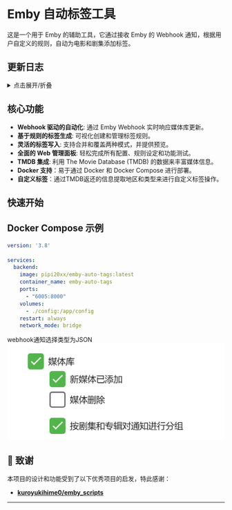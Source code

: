 # Emby 自动标签工具

这是一个用于 Emby 的辅助工具，它通过接收 Emby 的 Webhook 通知，根据用户自定义的规则，自动为电影和剧集添加标签。

## 更新日志

<details>
<summary>点击展开/折叠</summary>

- **v1.1.0 (2025-09-01)**
  - **新增功能**: 为管理面板添加了可配置的登录验证功能。
    - 现在可以启用登录验证来保护管理页面，防止未经授权的访问。
    - 在管理页面的“登录设置”区域，可以动态地启用或禁用此功能，并随时修改登录的用户名和密码。
    - 所有登录相关的设置（包括用于JWT签名的密钥）都会自动生成并保存在配置文件中。
- **v1.0.20 (2025-08-30)**
  - **新增功能**: 添加了浏览器页面标签图标 (favicon)。
    - 在 `backend/templates/manage.html` 中引入了 `/static/img/favicon.svg` 作为页面图标。
    - 用户需将 `favicon.svg` 文件放置在 `backend/static/img/` 目录下。
- **v1.0.19 (2025-08-28)**
  - **修复**: 修正了负向匹配中“作用范围”（`item_type`）的逻辑。
    - 现在 `item_type` 的匹配结果将始终保持正向，不再受“负向匹配”选项的反转影响，确保其作为独立的条件进行判断。
- **v1.0.18 (2025-08-27)**
  - **新增功能**: Webhook 通知处理改为队列模式。
    - 实现了异步队列处理机制，所有传入的 Webhook 通知将先进入队列，然后由后台消费者任务按顺序处理，有效避免通知堆积。
    - `backend/api/routers/webhook.py` 中的核心处理逻辑已封装到 `_process_webhook_payload` 函数。
    - `backend/main.py` 在应用启动时初始化队列并启动消费者任务，在关闭时优雅地等待任务完成。
  - **数据更新**: 更新了国家/地区列表。
    - 在 `backend/core/constants.py` 的 `COUNTRY_CODE_MAP` 中增加了“中国澳门”和“沙特阿拉伯”。
- **v1.0.17 (2025-08-27)**
  - **新增功能**: 在管理面板中添加了“标签规则匹配说明”的查看功能。
    - 在“标签规则管理”部分新增“查看规则说明”按钮，点击后会弹出详细的规则说明模态框。
    - 规则说明内容经过格式化和颜色高亮，方便用户理解。
  - **修复/优化**: 标签规则匹配逻辑与说明完全一致。
    - 修正了 `backend/services/rule_service.py` 中负向严格匹配的逻辑，使其与说明中的预期行为一致。
    - 调整了负向匹配的应用范围，现在是针对整个规则的最终匹配结果进行反转。
    - 后端现在支持解析年份范围（例如 "2000-2010"），与前端输入框的说明保持一致。
- **v1.0.16 (2025-08-27)**
  - **新增功能**: 标签规则支持“负向匹配”模式。
    - 在规则编辑界面新增“负向匹配”复选框。
    - 勾选此选项后，规则的条件将反转，即当媒体不符合规则条件时，该规则才会被视为匹配。
  - **优化**: 统一并优化了标签规则的组合判断逻辑。
    - 现在，无论是否勾选“严格匹配所有条件”，规则中所有定义的条件（国家、类型、年份、媒体类型）之间都将是**“与”关系**。
    - “严格匹配所有条件”复选框现在仅控制**单个条件内部**的匹配逻辑：
      - **不勾选“严格匹配所有条件” (模糊匹配)**: 单个条件内部（如国家/地区或类型）只要命中任一元素即视为匹配。
      - **勾选“严格匹配所有条件” (严格匹配)**: 单个条件内部（如国家/地区或类型）必须命中所有元素才视为匹配。
    - “负向匹配”逻辑已与此新的组合判断逻辑正确结合。
- **v1.0.15 (2025-08-26)**
  - **新增功能**: 标签规则支持年份范围输入。
    - 在规则编辑界面，年份输入框现在支持 `YYYY-YYYY` 格式的范围输入（例如 `1999-2020`），系统将自动解析为该范围内的所有年份。
    - 同时支持逗号或空格分隔的多个具体年份输入（例如 `1999, 2001, 2005`）。
- **v1.0.14 (2025-08-26)**
  - **新增功能**: Webhook 自动化处理添加延迟设置。
    - 在 Webhook 管理面板新增“自动化处理延迟”输入框，允许用户设置 Webhook 消息处理前的延迟时间（秒）。
    - 默认延迟为 1 秒，可设置为 0 表示不延迟，支持小数输入。
  - **修复**: 修复了前端配置页面 TMDB 访问频率限制周期重复显示的问题。
    - 后端 `config_service.py` 不再对 `rate_limit_period` 进行中文化处理，前端 `main.js` 通过 `keyNames` 映射进行显示。
- **v1.0.13 (2025-08-26)**
  - **新增功能**: 标签规则支持年份范围输入。
    - 在规则编辑界面，年份输入框现在支持 `YYYY-YYYY` 格式的范围输入（例如 `1999-2020`），系统将自动解析为该范围内的所有年份。
    - 同时支持逗号或空格分隔的多个具体年份输入（例如 `1999, 2001, 2005`）。
- **v1.0.12 (2025-08-25)**
  - **修复**: 修复了 `find_emby_items_by_tmdb_id` 函数无法获取同一 TMDB ID 对应的所有 Emby 媒体项目（多版本）的问题。
    - 将 `find_emby_items_by_tmdb_id` 函数的 Emby API 端点从 `/emby/Users/{UserId}/Items` 修改为 `/emby/Items`，并使用 `TmdbId` 参数进行查询，与桌面版 `emby.py` 的搜索逻辑保持一致，确保能够正确获取所有多版本媒体项目。
- **v1.0.11 (2025-08-25)**
  - **新增功能**: “一键为所有媒体打标签”功能支持自定义标签。
    - 在 Web 管理面板的“一键为所有媒体打标签”区域新增复选框和输入框，允许用户选择使用自定义标签。
    - 自定义标签支持逗号分隔输入多个。
    - 选中自定义标签后，系统将使用用户提供的标签，而非规则生成的标签，对媒体进行打标签操作。
- **v1.0.10 (2025-08-25)**
  - **修复**: 修复了 `tag_all_media_items()` 函数中 `library_type` 参数无效的问题，并支持对“最爱”媒体库进行打标签操作。
    - 删除了 `backend/services/emby_service.py` 中重复的 `tag_all_media_items` 函数定义，确保 `library_type` 参数能够正确传递和使用，从而支持对全库和最爱媒体进行打标签。
- **v1.0.9 (2025-08-25)**
  - **新增功能**: 添加了“清除 Emby 媒体库中的指定标签”功能。
    - 在 Web 管理面板中新增了“清除 Emby 媒体库中的指定标签”区域，允许用户输入一个或多个标签，并从所有电影和剧集中移除这些标签。
    - 此操作不可撤销，请谨慎使用。
- **v1.0.8 (2025-08-25)**
  - **新增功能**: 标签规则支持筛选年份。
  - **优化**: 严格规则的判断逻辑修改为完全相等匹配。
- **v1.0.7 (2025-08-25)**
  - **新增功能**: 标签规则支持“严格匹配所有条件”选项。
    - 在规则编辑界面新增“严格匹配所有条件”复选框。
    - 勾选此选项后，规则中的国家/地区和类型条件将变为严格匹配模式，即传入的媒体信息必须包含规则中定义的所有国家/地区和类型 ID 才能匹配成功。
    - 未勾选时，保持原有模糊匹配逻辑（只要命中一个就算匹配）。
- **v1.0.6 (2025-08-25)**
  - **前端**: 对管理面板进行了全面的 UI/UX 美化。
    - **样式现代化**: 更新了整体 CSS 样式，包括颜色、字体、边距和阴影，使界面更具现代感。
    - **通知系统**: 引入 `Toastify-js`，将所有操作结果（如复制成功、保存配置、任务状态等）统一为右上角弹出的 Toast 通知，取代了页面内的文字提示。
    - **美化弹窗**: 引入 `SweetAlert2`，将所有原生 `confirm` 确认框替换为更美观、更友好的对话框。
    - **自适应布局**: 优化了“标签规则管理”弹窗，使其宽度能根据浏览器视口自适应，并使用 CSS Grid 布局使内部的复选框列数能够动态调整，极大地改善了在不同分辨率屏幕上的显示效果和空间利用率。
- **v1.0.5 (2025-08-24)**
  - **优化**: 统一并优化了国家/地区的判断逻辑。
    - **严格限定判断依据**：现在无论是电影还是电视剧，都严格使用 TMDB 数据根目录下的 `origin_country` 字段作为首要判断依据，`original_language` 作为备用。
    - **排除干扰字段**：完全移除了 `production_countries` 和 `production_companies` 作为判断国家/地区的逻辑，解决了因此导致的国家识别不准确问题。
  - **改进**: 优化了测试预览界面的显示。
    - 在预览结果中，地区将优先显示中文名称，使结果更直观、更易于理解。
- **v1.0.4 (2025-08-24)**
  - **新增功能**: 标签规则支持设置作用于电影、剧集或全部。
    - 在规则编辑界面新增“作用于”选项，允许用户指定规则仅应用于电影、剧集或所有媒体类型。
    - 后端逻辑已更新，根据此设置过滤规则。
- **v1.0.3 (2025-08-24)**
  - **新增功能**: TMDB 请求限流功能。
    - 增加了对 TMDB API 请求的限流，默认每秒1次。
    - 限流周期可在配置页面设置，支持小数（如0.3秒、0.5秒），设置为0表示不限制。
  - **依赖更新**: 添加了 `ratelimit` 和 `backoff` 库。
- **v1.0.2 (2025-08-24)**
  - **新增功能**: 添加了“一键为所有媒体打标签”功能。
    - 在 Web 管理面板中新增了“一键为所有媒体打标签”区域，允许用户选择写入模式（合并/覆盖）并触发对所有电影和剧集进行打标签操作。
    - 任务在后台异步执行，前端页面通过轮询API实时显示任务进度（已处理、已更新、失败数量）。
  - **改进**: 优化了后台任务的日志记录，将 `print` 语句替换为 `logging` 模块。
  - **修复**: 修复了 `AttributeError: module 'services.config_service' has no attribute 'get_current_time'` 错误。
- **v1.0.1 (2025-08-24)**
  - **新增功能**: 添加了“清除所有 Emby 媒体库标签”功能。
    - 在 Web 管理面板中新增了“清除所有 Emby 媒体库标签”按钮，允许用户一键清除所有电影和剧集的标签。
    - 此操作不可撤销，请谨慎使用。
- **v1.0.0 (2025-08-24)**
  - 项目初始化。

</details>

## 核心功能

- **Webhook 驱动的自动化**: 通过 Emby Webhook 实时响应媒体库更新。
- **基于规则的标签生成**: 可视化创建和管理标签规则。
- **灵活的标签写入**: 支持合并和覆盖两种模式，并提供预览。
- **全面的 Web 管理面板**: 轻松完成所有配置、规则设定和功能测试。
- **TMDB 集成**: 利用 The Movie Database (TMDB) 的数据来丰富媒体信息。
- **Docker 支持**：易于通过 Docker 和 Docker Compose 进行部署。
- **自定义标签**：通过TMDB返还的信息提取地区和类型来进行自定义标签操作。

## 快速开始

## Docker Compose 示例

```yaml
version: '3.8'

services:
  backend:
    image: pipi20xx/emby-auto-tags:latest
    container_name: emby-auto-tags
    ports:
      - "6005:8000"
    volumes:
      - ./config:/app/config
    restart: always
    network_mode: bridge
```

webhook通知选择类型为JSON
![alt text](img/image.png)

## 🙏 致谢

本项目的设计和功能受到了以下优秀项目的启发，特此感谢：

- **[kuroyukihime0/emby_scripts](https://github.com/kuroyukihime0/emby_scripts)**
---
